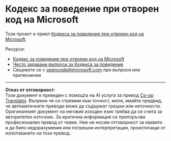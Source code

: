 <!--
CO_OP_TRANSLATOR_METADATA:
{
  "original_hash": "c06b12caf3c901eb3156e3dd5b0aea56",
  "translation_date": "2025-08-26T14:24:16+00:00",
  "source_file": "CODE_OF_CONDUCT.md",
  "language_code": "bg"
}
-->
# Кодекс за поведение при отворен код на Microsoft

Този проект е приел [Кодекса за поведение при отворен код на Microsoft](https://opensource.microsoft.com/codeofconduct/).

Ресурси:

- [Кодекс за поведение при отворен код на Microsoft](https://opensource.microsoft.com/codeofconduct/)
- [Често задавани въпроси за Кодекса за поведение](https://opensource.microsoft.com/codeofconduct/faq/)
- Свържете се с [opencode@microsoft.com](mailto:opencode@microsoft.com) при въпроси или притеснения

---

**Отказ от отговорност**:  
Този документ е преведен с помощта на AI услуга за превод [Co-op Translator](https://github.com/Azure/co-op-translator). Въпреки че се стремим към точност, моля, имайте предвид, че автоматичните преводи може да съдържат грешки или неточности. Оригиналният документ на неговия изходен език трябва да се счита за авторитетен източник. За критична информация се препоръчва професионален превод от човек. Ние не носим отговорност за каквито и да било недоразумения или погрешни интерпретации, произтичащи от използването на този превод.